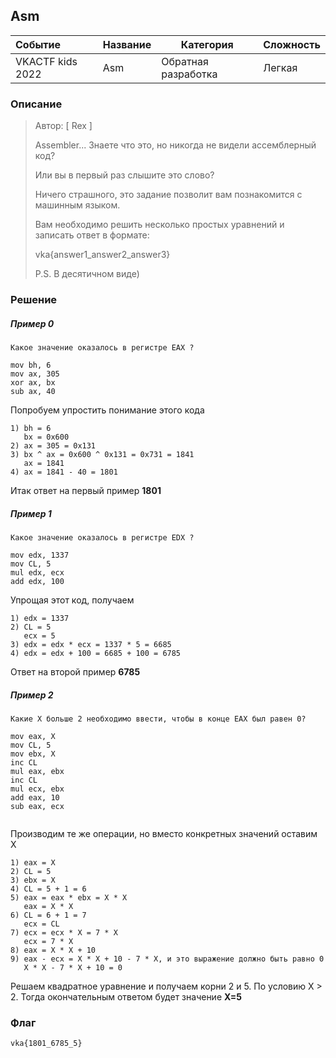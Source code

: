 ## Asm

| Событие | Название | Категория | Сложность |
| :------ | ---- | ---- | ---- |
| VKACTF kids 2022 | Asm | Обратная разработка | Легкая |


### Описание


> Автор: [ Rex ]
>
> Assembler... Знаете что это, но никогда не видели ассемблерный код? 
>
> Или вы в первый раз слышите это слово?
>
> Ничего страшного, это задание позволит вам познакомится с машинным языком.
>
> Вам необходимо решить несколько простых уравнений и записать ответ в формате:
>
> vka{answer1_answer2_answer3}
>
> P.S. В десятичном виде)



### Решение

##### Пример 0

```assembly
Какое значение оказалось в регистре EAX ?

mov bh, 6
mov ax, 305
xor ax, bx
sub ax, 40
```

Попробуем упростить понимание этого кода

```assembly
1) bh = 6
   bx = 0x600
2) ax = 305 = 0x131
3) bx ^ ax = 0x600 ^ 0x131 = 0x731 = 1841
   ax = 1841
4) ax = 1841 - 40 = 1801
```

Итак ответ на первый пример **1801**

##### Пример 1

```assembly
Какое значение оказалось в регистре EDX ?

mov edx, 1337
mov CL, 5
mul edx, ecx
add edx, 100
```

Упрощая этот код, получаем

```assembly
1) edx = 1337
2) CL = 5
   ecx = 5
3) edx = edx * ecx = 1337 * 5 = 6685
4) edx = edx + 100 = 6685 + 100 = 6785
```

Ответ на второй пример **6785**

##### Пример 2

```assembly
Какие Х больше 2 необходимо ввести, чтобы в конце EAX был равен 0?

mov eax, X
mov CL, 5
mov ebx, X
inc CL
mul eax, ebx
inc CL
mul ecx, ebx
add eax, 10
sub eax, ecx


```

Производим те же операции, но вместо конкретных значений оставим X 

```assembly
1) eax = X
2) CL = 5
3) ebx = X
4) CL = 5 + 1 = 6
5) eax = eax * ebx = X * X 
   eax = X * X
6) CL = 6 + 1 = 7
   ecx = CL
7) ecx = ecx * X = 7 * X
   ecx = 7 * X
8) eax = X * X + 10
9) eax - ecx = X * X + 10 - 7 * X, и это выражение должно быть равно 0
   X * X - 7 * X + 10 = 0   
```

Решаем квадратное уравнение и получаем корни 2 и 5. По условию X > 2. Тогда окончательным ответом будет значение **X=5**


### Флаг


```
vka{1801_6785_5}
```
